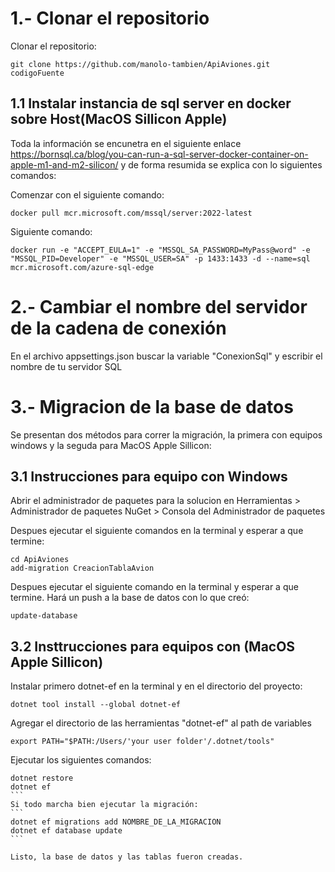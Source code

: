 
# 1.- Clonar el repositorio

Clonar el repositorio:
```
git clone https://github.com/manolo-tambien/ApiAviones.git codigoFuente
```
## 1.1 Instalar instancia de sql server en docker sobre Host(MacOS Sillicon Apple)
Toda la información se encunetra en el siguiente enlace https://bornsql.ca/blog/you-can-run-a-sql-server-docker-container-on-apple-m1-and-m2-silicon/ y de forma resumida se explica con lo siguientes comandos:

Comenzar con el siguiente comando:
```
docker pull mcr.microsoft.com/mssql/server:2022-latest
```
Siguiente comando: 
```
docker run -e "ACCEPT_EULA=1" -e "MSSQL_SA_PASSWORD=MyPass@word" -e "MSSQL_PID=Developer" -e "MSSQL_USER=SA" -p 1433:1433 -d --name=sql mcr.microsoft.com/azure-sql-edge
```

# 2.- Cambiar el nombre del servidor de la cadena de conexión

En el archivo appsettings.json buscar la variable "ConexionSql" y escribir el nombre de tu servidor SQL

# 3.- Migracion de la base de datos
Se presentan dos métodos para correr la migración, la primera con equipos windows y la seguda para MacOS Apple Sillicon:

## 3.1 Instrucciones para equipo con Windows
Abrir el administrador de paquetes para la solucion en Herramientas > Administrador de paquetes NuGet > Consola del Administrador de paquetes

 Despues ejecutar el siguiente comandos en la terminal y esperar a que termine:
```
cd ApiAviones
add-migration CreacionTablaAvion    
```
Despues ejecutar el siguiente comando en la terminal y esperar a que termine. Hará un push a la base de datos con lo que creó:
```
update-database
```
## 3.2 Insttrucciones para equipos con (MacOS Apple Sillicon)
Instalar primero dotnet-ef en la terminal y en el directorio del proyecto:
```
dotnet tool install --global dotnet-ef
```
Agregar el directorio de las herramientas "dotnet-ef" al path de variables
```
export PATH="$PATH:/Users/'your user folder'/.dotnet/tools"
```
Ejecutar los siguientes comandos:
````
dotnet restore
dotnet ef
```
Si todo marcha bien ejecutar la migración:
```
dotnet ef migrations add NOMBRE_DE_LA_MIGRACION
dotnet ef database update
```

Listo, la base de datos y las tablas fueron creadas.
